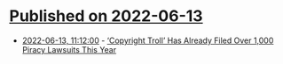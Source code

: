 # [Published on 2022-06-13](index.md)

* [2022-06-13, 11:12:00](https://soylentnews.org/article.pl?sid=22/06/12/189231&from=rss) - [‘Copyright Troll’ Has Already Filed Over 1,000 Piracy Lawsuits This Year](https://soylentnews.org/article.pl?sid=22/06/12/189231&from=rss)
